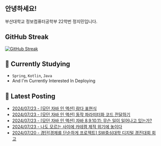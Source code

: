 
## 안녕하세요!
부산대학교 정보컴퓨터공학부 22학번 정지민입니다.

## GitHub Streak
[![GitHub Streak](https://streak-stats.demolab.com?user=Stopmin&theme=onedark-duo)](https://git.io/streak-stats)

## 📎 Currently Studying
- `Spring`, `Kotlin`, `Java`
- And I'm Currently Interested In Deploying

## 📝 Latest Posting
- [2024/07/23 - [모던 자바 인 액션] 람다 표현식](https://stopmin.tistory.com/entry/%EB%AA%A8%EB%8D%98-%EC%9E%90%EB%B0%94-%EC%9D%B8-%EC%95%A1%EC%85%98-%EB%9E%8C%EB%8B%A4-%ED%91%9C%ED%98%84%EC%8B%9D)  
- [2024/07/23 - [모던 자바 인 액션] 동작 파라미터화 코드 전달하기](https://stopmin.tistory.com/entry/%EB%AA%A8%EB%8D%98-%EC%9E%90%EB%B0%94-%EC%9D%B8-%EC%95%A1%EC%85%98-%EB%8F%99%EC%9E%91-%ED%8C%8C%EB%9D%BC%EB%AF%B8%ED%84%B0%ED%99%94-%EC%BD%94%EB%93%9C-%EC%A0%84%EB%8B%AC%ED%95%98%EA%B8%B0)  
- [2024/07/23 - [모던 자바 인 액션] 자바 8,9,10,11: 무슨 일이 일어나고 있는가?](https://stopmin.tistory.com/entry/%EB%AA%A8%EB%8D%98-%EC%9E%90%EB%B0%94-%EC%9D%B8-%EC%95%A1%EC%85%98-%EC%9E%90%EB%B0%94-891011-%EB%AC%B4%EC%8A%A8-%EC%9D%BC%EC%9D%B4-%EC%9D%BC%EC%96%B4%EB%82%98%EA%B3%A0-%EC%9E%88%EB%8A%94%EA%B0%80)  
- [2024/07/23 - 나도 모르는 사이에 카테캠 제적 위기에 놓이다](https://stopmin.tistory.com/entry/%EB%82%98%EB%8F%84-%EB%AA%A8%EB%A5%B4%EB%8A%94-%EC%82%AC%EC%9D%B4%EC%97%90-%EC%B9%B4%ED%85%8C%EC%BA%A0-%EC%A0%9C%EC%A0%81-%EC%9C%84%EA%B8%B0%EC%97%90-%EB%86%93%EC%9D%B4%EB%8B%A4)  
- [2024/07/20 - 경단[경제를 단순하게 프로젝트] SW중심대학 디지털 경진대회 회고](https://stopmin.tistory.com/entry/%EA%B2%BD%EB%8B%A8%EA%B2%BD%EC%A0%9C%EB%A5%BC-%EB%8B%A8%EC%88%9C%ED%95%98%EA%B2%8C-%ED%94%84%EB%A1%9C%EC%A0%9D%ED%8A%B8-SW%EC%A4%91%EC%8B%AC%EB%8C%80%ED%95%99-%EB%94%94%EC%A7%80%ED%84%B8-%EA%B2%BD%EC%A7%84%EB%8C%80%ED%9A%8C-%ED%9A%8C%EA%B3%A0)  
